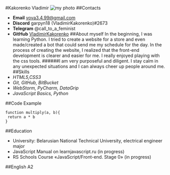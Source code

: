 #Kakorenko Vladimir ![my photo](/image/IMG_4685.jpg)
##Contacts
* **Email** [vova3.4.99@gmail.com](https://www.youtube.com/watch?v=dQw4w9WgXcQ&ab_channel=RickAstley)
* **Discord** garpyn18 (VladimirKakorenko)#2673 
* **Telegram** @call_to_a_feminist 
* **GitHub** [VladimirKakorenko](https://github.com/VladimirKakorenko)
##About myself
In the beginning, I was learning Python. I tried to create a website for a store and even made/created a bot that could send me my schedule for the day. In the process of creating the website, I realized that the front-end development is clearer and easier for me. I really enjoyed playing with the css tools. 
######I am very purposeful and diligent. I stay calm in any unexpected situations and I can always cheer up people around me.
##Skills
* *HTML5,CSS3* 
* *Git, GitHub, BitBucket*
* *WebStorm, PyCharm, DataGrip*
* *JavaScript Basics, Python*

##Code Example
```
function multiply(a, b){
 return a * b
}
```
##Education
* University: Belarusian National Technical University, electrical engineer major
* JavaScript Manual on learnjavascript.ru (in progress)
* RS Schools Course «JavaScript/Front-end. Stage 0» (in progress)

##English
A2
